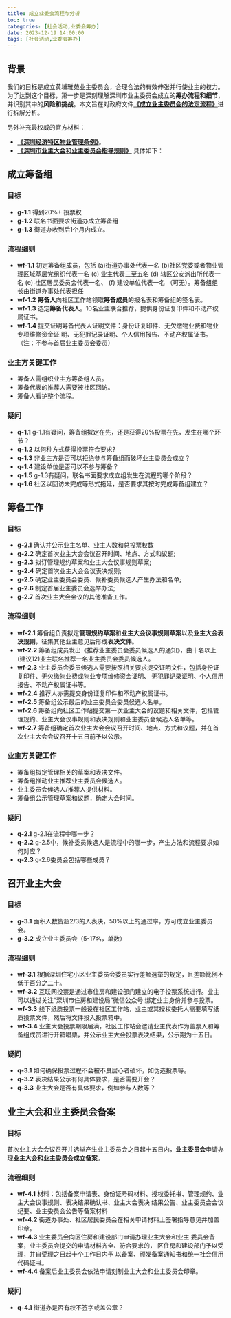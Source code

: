 ```yaml
---
title: 成立业委会流程与分析
toc: true
categories: [社会活动,业委会筹办]
date: 2023-12-19 14:00:00
tags: [社会活动,业委会筹办]
---
```


## 背景

我们的目标是成立黄埔雅苑业主委员会，合理合法的有效伸张并行使业主的权力。为了达到这个目标，第一步是深刻理解深圳市业主委员会成立的**筹办流程和细节**，并识别其中的**风险和挑战**。本文旨在对政府文件[**《成立业主委员会的法定流程》**](2023/12/19/社会活动/业委会筹办/流程/workflow.pdf)进行拆解分析。

另外补充最权威的官方材料：
- [**《深圳经济特区物业管理条例》**](http://www.gd.gov.cn/zwgk/wjk/zcfgk/content/post_2531970.html)。
- [**《深圳市业主大会和业主委员会指导规则》**](http://zjj.sz.gov.cn/attachment/0/987/987661/10000462.docx)
具体如下：

## 成立筹备组

### 目标
- **g-1.1** 得到20%+ 投票权
- **g-1.2** 联名书面要求街道办成立筹备组
- **g-1.3** 街道办收到后1个月内成立。

### 流程细则
- **wf-1.1** 初定筹备组成员，包括 (a)街道办事处代表一名 (b)社区党委或者物业管理区域基层党组织代表一名 (c) 业主代表三至五名 (d) 辖区公安派出所代表一名 (e) 社区居民委员会代表一名、 (f) 建设单位代表一名 （可无）。筹备组组长由街道办事处代表担任
- **wf-1.2** **筹备人**向社区工作站领取**筹备成员**的报名表和筹备组的签名表。
- **wf-1.3** 选定**筹备代表人**。10名业主联合推荐，提供身份证复印件和不动产权属证书。
- **wf-1.4** 提交证明筹备代表人证明文件：身份证复印件、无欠缴物业费和物业专项维修资金证 明、无犯罪记录证明、个人信用报告、不动产权属证书。（注：不参与首届业主委员会委员）

### 业主方关键工作
- 筹备人需组织业主方筹备组人员。
- 筹备代表的推荐人需要被社区回访。
- 筹备人看护整个流程。

### 疑问
- **q-1.1** g-1.1有疑问，筹备组拟定在先，还是获得20%投票在先，发生在哪个环节？
- **q-1.2** 以何种方式获得投票符合要求?
- **q-1.3** 非业主方是否可以拒绝参与筹备组而破坏业主委员会成立？
- **q-1.4** 建设单位是否可以不参与筹备？
- **q-1.5** g-1.3有疑问，联名书面要求成立组发生在流程的哪个阶段？
- **q-1.6** 社区以回访未完成等形式拖延，是否要求其按时完成筹备组建立？

## 筹备工作

### 目标
- **g-2.1** 确认并公示业主名单、业主人数和总投票权数
- **g-2.2** 确定首次业主大会会议召开时间、地点、方式和议题;
- **g-2.3** 拟订管理规约草案和业主大会议事规则草案;
- **g-2.4** 确定首次业主大会会议表决规则;
- **g-2.5** 确定业主委员会委员、候补委员候选人产生办法和名单;
- **g-2.6** 制定首届业主委员会选举办法;
- **g-2.7** 首次业主大会会议的其他准备工作。

### 流程细则
- **wf-2.1** 筹备组负责拟定**管理规约草案**和**业主大会议事规则草案**以及**业主大会表决规则**，征集其他业主意见后形成**表决文件**。
- **wf-2.2** 筹备组成员发出《推荐业主委员会委员候选人的通知》，由十名以上(建议12)业主联名推荐一名业主委员会委员候选人。
- **wf-2.3** 业主委员会委员候选人需要按照相关要求提交证明文件，包括身份证复印件、无欠缴物业费或物业专项维修资金证明、 无犯罪记录证明、个人信用报告、不动产权属证书等。
- **wf-2.4** 推荐人亦需提交身份证复印件和不动产权属证书。
- **wf-2.5** 筹备组公示最后的业主委员会委员候选人名单。
- **wf-2.6** 筹备组向社区工作站提交第一次业主大会的议题和相关文件，包括管理规约、业主大会议事规则和表决规则和业主委员会候选人名单等。
- **wf-2.7** 筹备组确定首次业主大会会议召开时间、地点、方式和议题，并在首次业主大会会议召开十五日前予以公示。

### 业主方关键工作
- 筹备组拟定管理相关的草案和表决文件。
- 筹备组推动业主推荐业主委员会候选人。
- 业主委员会候选人/推荐人提供材料。
- 筹备组公示管理草案和议题，确定大会时间。

### 疑问
- **q-2.1** g-2.1在流程中哪一步？
- **q-2.2** g-2.5中，候补委员候选人是流程中的哪一步，产生方法和流程要求如何对应？
- **q-2.3** g-2.6委员会包括哪些成员？

## 召开业主大会

### 目标
- **g-3.1** 面积人数皆超2/3的人表决，50%以上的通过率，方可成立业主委员会。
- **g-3.2** 成立业主委员会（5-17名，单数）

### 流程细则
- **wf-3.1** 根据深圳住宅小区业主委员会委员实行差额选举的规定，且差额比例不低于百分之二十。
- **wf-3.2** 互联网投票是通过市住房和建设部门建立的电子投票系统进行。业主可以通过关注“深圳市住房和建设局”微信公众号 绑定业主身份并参与投票。
- **wf-3.3** 线下纸质投票一般设在社区工作站，业主或其授权委托人需要填写纸质投票文件，然后将文件投入投票箱中。
- **wf-3.4** 业主大会投票期限届满，社区工作站会邀请业主代表作为监票人和筹备组成员进行开箱唱票，并公示业主大会投票表决结果，公示期为十五日。

### 疑问
- **q-3.1** 如何确保投票过程不会被不良居心者破坏，如伪造投票等。
- **q-3.2** 表决结果公示有何具体要求，是否需要开会？
- **q-3.3** 业主大会是否有具体要求，例如参与人数等？

## 业主大会和业主委员会备案

### 目标
首次业主大会会议召开并选举产生业主委员会之日起十五日内，**业主委员会**申请办理**业主大会和业主委员会成立备案**。
### 流程细则
- **wf-4.1** 材料：包括备案申请表、身份证号码材料、授权委托书、管理规约、业主大会议事规则、表决结果确认书、业主大会表决 结果公告、业主委员会会议纪要、业主委员会公告等备案材料
- **wf-4.2** 街道办事处、社区居民委员会在相关申请材料上签署指导意见并加盖印章。
- **wf-4.3** 业主委员会向区住房和建设部门申请办理业主大会和业主 委员会备案，业主委员会提交的申请材料齐全、符合要求的， 区住房和建设部门予以受理，并自受理之日起十个工作日内予 以备案、颁发备案通知书和统一社会信用代码证书。
- **wf-4.4** 备案后业主委员会依法申请刻制业主大会和业主委员会印章。

### 疑问
- **q-4.1** 街道办是否有权不签字或盖公章？